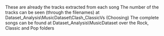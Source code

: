These are already the tracks extracted from each song
The number of the tracks can be seen (through the filenames) at Dataset_Analysis\MusicDataset\Clash_ClassicVs (Choosing)
The complete songs can be found at Dataset_Analysis\MusicDataset over the Rock, Classic and Pop folders
